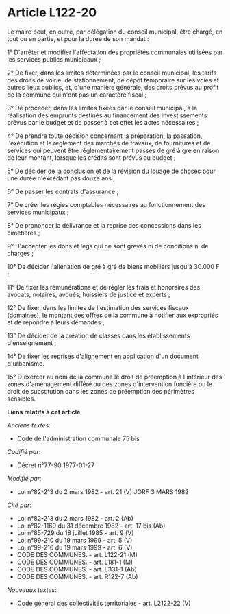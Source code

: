 # Article L122-20

Le maire peut, en outre, par délégation du conseil municipal, être chargé, en tout ou en partie, et pour la durée de son
mandat :

1° D'arrêter et modifier l'affectation des propriétés communales utilisées par les services publics municipaux ;

2° De fixer, dans les limites déterminées par le conseil municipal, les tarifs des droits de voirie, de stationnement, de
dépôt temporaire sur les voies et autres lieux publics, et, d'une manière générale, des droits prévus au profit de la commune
qui n'ont pas un caractère fiscal ;

3° De procéder, dans les limites fixées par le conseil municipal, à la réalisation des emprunts destinés au financement des
investissements prévus par le budget et de passer à cet effet les actes nécessaires ;

4° De prendre toute décision concernant la préparation, la passation, l'exécution et le règlement des marchés de travaux, de
fournitures et de services qui peuvent être réglementairement passés de gré à gré en raison de leur montant, lorsque les
crédits sont prévus au budget ;

5° De décider de la conclusion et de la révision du louage de choses pour une durée n'excédant pas douze ans ;

6° De passer les contrats d'assurance ;

7° De créer les régies comptables nécessaires au fonctionnement des services municipaux ;

8° De prononcer la délivrance et la reprise des concessions dans les cimetières ;

9° D'accepter les dons et legs qui ne sont grevés ni de conditions ni de charges ;

10° De décider l'aliénation de gré à gré de biens mobiliers jusqu'à 30.000 F ;

11° De fixer les rémunérations et de régler les frais et honoraires des avocats, notaires, avoués, huissiers de justice et
experts ;

12° De fixer, dans les limites de l'estimation des services fiscaux (domaines), le montant des offres de la commune à
notifier aux expropriés et de répondre à leurs demandes ;

13° De décider de la création de classes dans les établissements d'enseignement ;

14° De fixer les reprises d'alignement en application d'un document d'urbanisme.

15° D'exercer au nom de la commune le droit de préemption à l'intérieur des zones d'aménagement différé ou des zones
d'intervention foncière ou le droit de substitution dans les zones de préemption des périmètres sensibles.

**Liens relatifs à cet article**

_Anciens textes_:

  - Code de l'administration communale 75 bis

_Codifié par_:

  - Décret n°77-90 1977-01-27

_Modifié par_:

  - Loi n°82-213 du 2 mars 1982 - art. 21 (V) JORF 3 MARS 1982

_Cité par_:

  - Loi n°82-213 du 2 mars 1982 - art. 2 (Ab)
  - Loi n°82-1169 du 31 décembre 1982 - art. 17 bis (Ab)
  - Loi n°85-729 du 18 juillet 1985 - art. 9 (V)
  - Loi n°99-210 du 19 mars 1999 - art. 5 (V)
  - Loi n°99-210 du 19 mars 1999 - art. 6 (V)
  - CODE DES COMMUNES. - art. L122-21 (M)
  - CODE DES COMMUNES. - art. L181-1 (M)
  - CODE DES COMMUNES. - art. L331-1 (Ab)
  - CODE DES COMMUNES. - art. R122-7 (Ab)

_Nouveaux textes_:

  - Code général des collectivités territoriales - art. L2122-22 (V)
